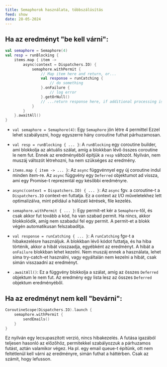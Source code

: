 ```yaml
---
title: Semaphorok használata, többszálúsítás
feed: show
date: 28-05-2024
---
```


## Ha az eredményt "be kell várni":

```kotlin
val semaphore = Semaphore(4)
val resp = runBlocking {
	items.map { item ->
		async(context = Dispatchers.IO) {
			semaphore.withPermit {
				// Map item here and return, or...
				val response = runCatching {
					// do something
				}.onFailure {
					// log error
				}.getOrNull()
				// ...return response here, if additional processing is needed
			}
		}
	}.awaitAll()
}
```

* `val semaphore = Semaphore(4)`: Egy `Semaphore` jön létre 4 permittel Ezzel lehet szabályozni, hogy egyszerre hány coroutine futhat párhuzamosan.

* `val resp = runBlocking { ... }`: A `runBlocking` egy coroutine builder, ami blokkolja az aktuális szálat, amíg a blokkban lévő összes coroutine le nem fut. Ennek az eredményéből építjük a `resp` változót. Nyilván, nem muszáj változót létrehozni, ha nem szükséges az eredmény.

* `items.map { item -> ... }`: Az `async` függvénnyel egy új coroutine indul minden item-re. Az `async` függvény egy `Deferred` objektumot ad vissza, ami egy Promise-t reprezentál egy későbbi eredményre.

* `async(context = Dispatchers.IO) { ... }`: Az `async` fgv. a coroutine-t a  `Dispatchers.IO` context-en futtatja. Ez a context az I/O műveletekhez lett optimalizálva, mint például a hálózati kérések, file kezelés.

* `semaphore.withPermit { ... }`: Egy permit-et kér a `Semaphore`-től, és csak akkor fut tovább a kód, ha van szabad permit. Ha nincs, akkor blokkolódik, amíg nem szabadul fel egy permit. A permit-et a blokk végén automatikusan felszabadítja.

* `val response = runCatching { ... }`: A `runCatching` fgv-t a hibakezelésre használjuk. A blokkban lévő kódot futtatja, és ha hiba történik, akkor a hibát visszaadja, egyébként az eredményt. A hibát a `onFailure` blokkban lehet kezelni. Nem muszáj ennek a használata, lehet sima try-catch-et használni, vagy egyáltalán nem kezelni a hibát, csak simán visszaadni az eredményt.


* `.awaitAll()`: Ez a függvény blokkolja a szálat, amíg az összes `Deferred` objektum le nem fut. Az eredmény egy lista lesz az összes `Deferred` objektum eredményéből.

## Ha az eredményt nem kell "bevárni":

```kotlin
CoroutineScope(Dispatchers.IO).launch {
    semaphore.withPermit {
        sendEmails()
    }
}
```

Ez nyilván egy lecsupaszított verzió, nincs hibakezelés. A futása igazából teljesen hasonló az előzőhöz, permitekkel szabályozzuk a párhuzamos futást, aztán valamikor végez. Ha pl. egy email queue-t építünk, ott nem feltétlenül kell várni az eredményre, simán futhat a háttérben. Csak az számít, hogy lefusson.
